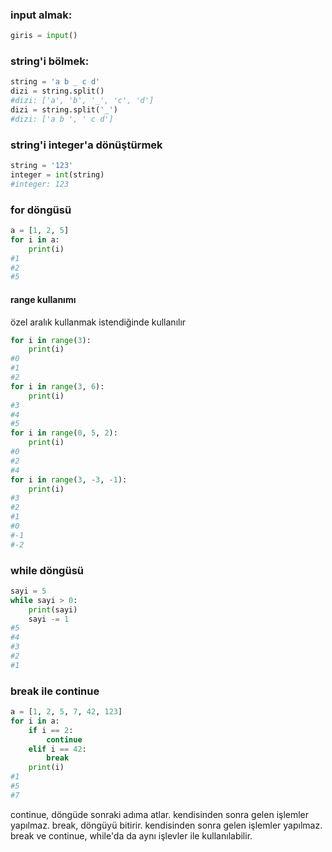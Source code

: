 ### input almak:
```python
giris = input()
```

### string'i bölmek:
```python
string = 'a b _ c d'
dizi = string.split()
#dizi: ['a', 'b', '_', 'c', 'd']
dizi = string.split('_')
#dizi: ['a b ', ' c d']
```

### string'i integer'a dönüştürmek
```python
string = '123'
integer = int(string)
#integer: 123
```

### for döngüsü
```python
a = [1, 2, 5]
for i in a:
    print(i)
#1
#2
#5
```
#### range kullanımı
özel aralık kullanmak istendiğinde kullanılır

```python
for i in range(3):
    print(i)
#0
#1
#2
for i in range(3, 6):
    print(i)
#3
#4
#5
for i in range(0, 5, 2):
    print(i)
#0
#2
#4
for i in range(3, -3, -1):
    print(i)
#3
#2
#1
#0
#-1
#-2
```

### while döngüsü
```python
sayi = 5
while sayi > 0:
    print(sayi)
    sayi -= 1
#5
#4
#3
#2
#1
```

### break ile continue
```python
a = [1, 2, 5, 7, 42, 123]
for i in a:
    if i == 2:
        continue
    elif i == 42:
        break
    print(i)
#1
#5
#7
```
continue, döngüde sonraki adıma atlar. kendisinden sonra gelen işlemler yapılmaz.
break, döngüyü bitirir. kendisinden sonra gelen işlemler yapılmaz.
break ve continue, while'da da aynı işlevler ile kullanılabilir.